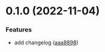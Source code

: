 # 0.1.0 (2022-11-04)


### Features

* add changelog ([aaa8898](https://github.com/rracki/greetings-ci/commit/aaa88984d8b3cc386dee473d84e4e95f4049e5f4))



